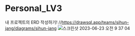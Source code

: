 # Personal_LV3
내 프로젝트의 ERD 작성하기!
//https://drawsql.app/teams/sihun-jang/diagrams/sihun-jang
![스크린샷 2023-06-23 오전 9 37 04](https://github.com/sihunjang225/Personal_LV3/assets/133755352/315902a0-1e60-46df-9d15-cb543eeac562)
